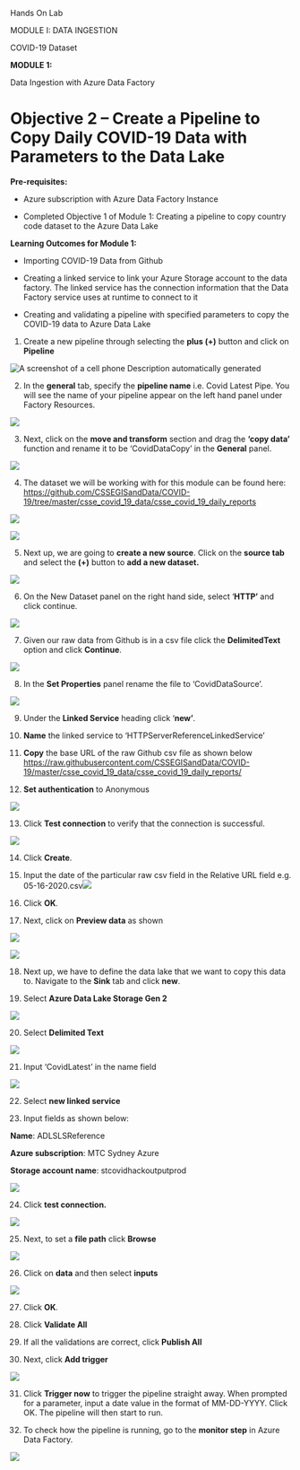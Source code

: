 Hands On Lab

MODULE I: DATA INGESTION

COVID-19 Dataset

**MODULE 1:**

Data Ingestion with Azure Data Factory

# Objective 2 – Create a Pipeline to Copy Daily COVID-19 Data with Parameters to the Data Lake 

**Pre-requisites:**

  - Azure subscription with Azure Data Factory Instance

  - Completed Objective 1 of Module 1: Creating a pipeline to copy
    country code dataset to the Azure Data Lake

**Learning Outcomes for Module 1:**

  - Importing COVID-19 Data from Github

  - Creating a linked service to link your Azure Storage account to the
    data factory. The linked service has the connection information that
    the Data Factory service uses at runtime to connect to it

  - Creating and validating a pipeline with specified parameters to copy
    the COVID-19 data to Azure Data Lake

<!-- end list -->

1.  Create a new pipeline through selecting the **plus (+)** button and
    click on **Pipeline**

![A screenshot of a cell phone Description automatically
generated](media12/media/image1.png)

2.  In the **general** tab, specify the **pipeline name** i.e. Covid
    Latest Pipe. You will see the name of your pipeline appear on the
    left hand panel under Factory Resources.

![](media12/media/image2.png)

3.  Next, click on the **move and transform** section and drag the
    **‘copy data’** function and rename it to be ‘CovidDataCopy’ in
    the **General** panel.

![](media12/media/image3.png)

4.  The dataset we will be working with for this module can be found
    here:
    <https://github.com/CSSEGISandData/COVID-19/tree/master/csse_covid_19_data/csse_covid_19_daily_reports>

![](media12/media/image4.png)

![](media12/media/image5.png)

5.  Next up, we are going to **create a new source**. Click on the
    **source tab** and select the **(+)** button to **add a new
    dataset.**

![](media12/media/image6.png)

6.  On the New Dataset panel on the right hand side, select ‘**HTTP’**
    and click continue.

![](media12/media/image7.png)

7.  Given our raw data from Github is in a csv file click the
    **DelimitedText** option and click **Continue**.

![](media12/media/image8.png)

8.  In the **Set Properties** panel rename the file to
    ‘CovidDataSource’.

![](media12/media/image9.png)

9.  Under the **Linked Service** heading click ‘**new’**.

10. **Name** the linked service to ‘HTTPServerReferenceLinkedService’

11. **Copy** the base URL of the raw Github csv file as shown below
    <https://raw.githubusercontent.com/CSSEGISandData/COVID-19/master/csse_covid_19_data/csse_covid_19_daily_reports/>

12. **Set authentication** to Anonymous

![](media12/media/image10.png)

13. Click **Test connection** to verify that the connection is
    successful.

![](media12/media/image11.png)

14. Click **Create**.

15. Input the date of the particular raw csv field in the Relative URL
    field e.g. 05-16-2020.csv![](media12/media/image12.png)

16. Click **OK**.

17. Next, click on **Preview data** as shown

![](media12/media/image13.png)

![](media12/media/image14.png)

18. Next up, we have to define the data lake that we want to copy this
    data to. Navigate to the **Sink** tab and click **new**.

19. Select **Azure Data Lake Storage Gen 2**

![](media12/media/image15.png)

20. Select **Delimited Text**

![](media12/media/image16.png)

21. Input ‘CovidLatest’ in the name field

![](media12/media/image17.png)

22. Select **new linked service**

23. Input fields as shown below:

**Name**: ADLSLSReference

**Azure subscription**: MTC Sydney Azure

**Storage account name**: stcovidhackoutputprod

![](media12/media/image18.png)

24. Click **test connection.**

![](media12/media/image19.png)

25. Next, to set a **file path** click **Browse**

![](media12/media/image20.png)

26. Click on **data** and then select **inputs**

![](media12/media/image21.png)

27. Click **OK**.

28. Click **Validate All**

29. If all the validations are correct, click **Publish All**

30. Next, click **Add trigger**

![](media12/media/image22.png)

31. Click **Trigger now** to trigger the pipeline straight away. When
    prompted for a parameter, input a date value in the format of
    MM-DD-YYYY. Click OK. The pipeline will then start to run.

32. To check how the pipeline is running, go to the **monitor step** in
    Azure Data Factory.

![](media12/media/image23.png)
